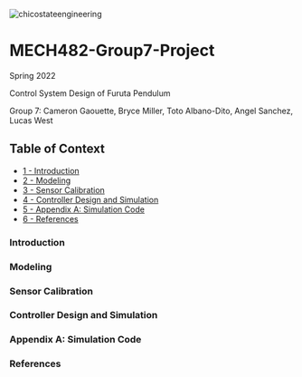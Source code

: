 ![chicostateengineering](https://user-images.githubusercontent.com/104525569/165656325-126c0024-a1b2-44f3-8fbc-4cbb8f84246b.png)
# MECH482-Group7-Project

 Spring 2022 
 
 Control System Design of Furuta Pendulum 
 
 Group 7: Cameron Gaouette, Bryce Miller, Toto Albano-Dito, Angel Sanchez, Lucas West 

## Table of Context
+ [1 - Introduction](#Introduction) 
+ [2 - Modeling](#Modeling)
+ [3 - Sensor Calibration](#SensorCalibration)
+ [4 - Controller Design and Simulation](#ControllerDesignandSimulation)
+ [5 - Appendix A: Simulation Code](#AppendixA:SimulationCode)
+ [6 - References](References)

### Introduction

### Modeling

### Sensor Calibration

### Controller Design and Simulation 

### Appendix A: Simulation Code

### References 
